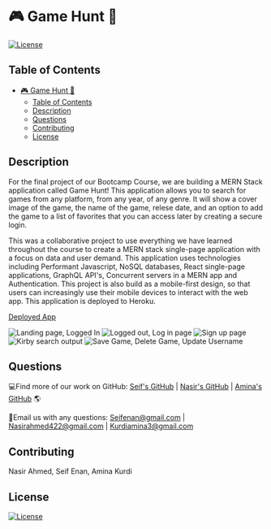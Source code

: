 # 🎮 Game Hunt 🎲
[![License](https://img.shields.io/badge/License-MIT-blue.svg)](https://opensource.org/licenses/mit/)

## Table of Contents
- [🎮 Game Hunt 🎲](#-game-hunt-)
  - [Table of Contents](#table-of-contents)
  - [Description](#description)
  - [Questions](#questions)
  - [Contributing](#contributing)
  - [License](#license)

## Description
For the final project of our Bootcamp Course, we are building a MERN Stack application called Game Hunt! This application allows you to search for games from any platform, from any year, of any genre. It will show a cover image of the game, the name of the game, relese date, and an option to add the game to a list of favorites that you can access later by creating a secure login. 

This was a collaborative project to use everything we have learned throughout the course to create a MERN stack single-page application with a focus on data and user demand. This application uses technologies including Performant Javascript, NoSQL databases, React single-page applications, GraphQL API's, Concurrent servers in a MERN app and Authentication. This project is also build as a mobile-first design, so that users can increasingly use their mobile devices to interact with the web app. This application is deployed to Heroku. 

[Deployed App](https://project-3-game-hunt.herokuapp.com/)

![Landing page, Logged In](/images/gh1.jpg)
![Logged out, Log in page](/images/gh2.jpg)
![Sign up page](/images/gh3.jpg)
![Kirby search output](/images/gh4.jpg)
![Save Game, Delete Game, Update Username](/images/gif.gif)

## Questions
💻Find more of our work on GitHub: [Seif's GitHub](https://github.com/Seifenan) | [Nasir's GitHub](https://github.com/nasirahmed422) | [Amina's GitHub](https://github.com/Kurdiamina3) 🌎

📧Email us with any questions: [Seifenan@gmail.com](mailto:Seifenan@gmail.com) | [Nasirahmed422@gmail.com](mailto:Nasirahmed422@gmail.com) | [Kurdiamina3@gmail.com](mailto:Kurdiamina3@gmail)

## Contributing
Nasir Ahmed, Seif Enan, Amina Kurdi 

## License
[![License](https://img.shields.io/badge/License-MIT-blue.svg)](https://opensource.org/licenses/mit/)